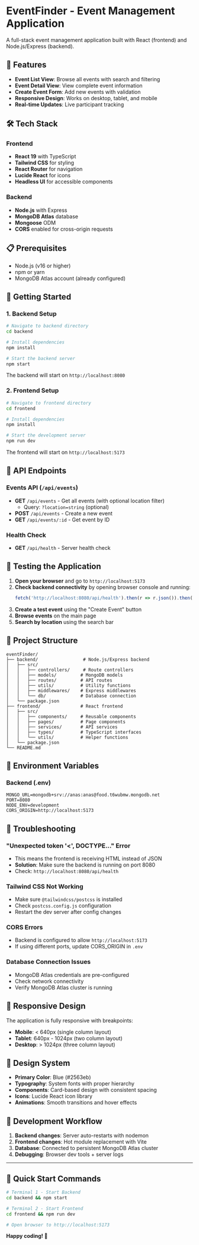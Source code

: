 # EventFinder - Event Management Application

A full-stack event management application built with React (frontend) and Node.js/Express (backend).

## 🚀 Features

- **Event List View**: Browse all events with search and filtering
- **Event Detail View**: View complete event information
- **Create Event Form**: Add new events with validation
- **Responsive Design**: Works on desktop, tablet, and mobile
- **Real-time Updates**: Live participant tracking

## 🛠️ Tech Stack

### Frontend
- **React 19** with TypeScript
- **Tailwind CSS** for styling
- **React Router** for navigation
- **Lucide React** for icons
- **Headless UI** for accessible components

### Backend
- **Node.js** with Express
- **MongoDB Atlas** database
- **Mongoose** ODM
- **CORS** enabled for cross-origin requests

## 📋 Prerequisites

- Node.js (v16 or higher)
- npm or yarn
- MongoDB Atlas account (already configured)

## 🚀 Getting Started

### 1. Backend Setup

```bash
# Navigate to backend directory
cd backend

# Install dependencies
npm install

# Start the backend server
npm start
```

The backend will start on `http://localhost:8080`

### 2. Frontend Setup

```bash
# Navigate to frontend directory
cd frontend

# Install dependencies
npm install

# Start the development server
npm run dev
```

The frontend will start on `http://localhost:5173`

## 📖 API Endpoints

### Events API (`/api/events`)

- **GET** `/api/events` - Get all events (with optional location filter)
  - Query: `?location=string` (optional)
- **POST** `/api/events` - Create a new event
- **GET** `/api/events/:id` - Get event by ID

### Health Check
- **GET** `/api/health` - Server health check

## 🧪 Testing the Application

1. **Open your browser** and go to `http://localhost:5173`
2. **Check backend connectivity** by opening browser console and running:
   ```javascript
   fetch('http://localhost:8080/api/health').then(r => r.json()).then(console.log)
   ```
3. **Create a test event** using the "Create Event" button
4. **Browse events** on the main page
5. **Search by location** using the search bar

## 📁 Project Structure

```
eventFinder/
├── backend/                 # Node.js/Express backend
│   ├── src/
│   │   ├── controllers/     # Route controllers
│   │   ├── models/         # MongoDB models
│   │   ├── routes/         # API routes
│   │   ├── utils/          # Utility functions
│   │   ├── middlewares/    # Express middlewares
│   │   └── db/             # Database connection
│   └── package.json
├── frontend/               # React frontend
│   ├── src/
│   │   ├── components/     # Reusable components
│   │   ├── pages/          # Page components
│   │   ├── services/       # API services
│   │   ├── types/          # TypeScript interfaces
│   │   └── utils/          # Helper functions
│   └── package.json
└── README.md
```

## 🔧 Environment Variables

### Backend (.env)
```
MONGO_URL=mongodb+srv://anas:anas@food.t6wubmw.mongodb.net
PORT=8080
NODE_ENV=development
CORS_ORIGIN=http://localhost:5173
```

## 🐛 Troubleshooting

### "Unexpected token '<', DOCTYPE..." Error
- This means the frontend is receiving HTML instead of JSON
- **Solution**: Make sure the backend is running on port 8080
- Check: `http://localhost:8080/api/health`

### Tailwind CSS Not Working
- Make sure `@tailwindcss/postcss` is installed
- Check `postcss.config.js` configuration
- Restart the dev server after config changes

### CORS Errors
- Backend is configured to allow `http://localhost:5173`
- If using different ports, update CORS_ORIGIN in `.env`

### Database Connection Issues
- MongoDB Atlas credentials are pre-configured
- Check network connectivity
- Verify MongoDB Atlas cluster is running

## 📱 Responsive Design

The application is fully responsive with breakpoints:
- **Mobile**: < 640px (single column layout)
- **Tablet**: 640px - 1024px (two column layout)  
- **Desktop**: > 1024px (three column layout)

## 🎨 Design System

- **Primary Color**: Blue (#2563eb)
- **Typography**: System fonts with proper hierarchy
- **Components**: Card-based design with consistent spacing
- **Icons**: Lucide React icon library
- **Animations**: Smooth transitions and hover effects

## 🔄 Development Workflow

1. **Backend changes**: Server auto-restarts with nodemon
2. **Frontend changes**: Hot module replacement with Vite
3. **Database**: Connected to persistent MongoDB Atlas cluster
4. **Debugging**: Browser dev tools + server logs

---

## 🚀 Quick Start Commands

```bash
# Terminal 1 - Start Backend
cd backend && npm start

# Terminal 2 - Start Frontend  
cd frontend && npm run dev

# Open browser to http://localhost:5173
```

**Happy coding! 🎉**